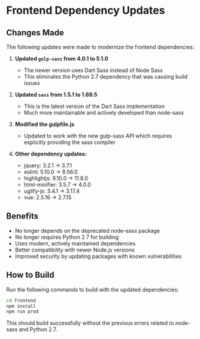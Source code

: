 # Frontend Dependency Updates

## Changes Made

The following updates were made to modernize the frontend dependencies:

1. **Updated `gulp-sass` from 4.0.1 to 5.1.0**
   - The newer version uses Dart Sass instead of Node Sass
   - This eliminates the Python 2.7 dependency that was causing build issues

2. **Updated `sass` from 1.5.1 to 1.69.5**
   - This is the latest version of the Dart Sass implementation
   - Much more maintainable and actively developed than node-sass

3. **Modified the gulpfile.js**
   - Updated to work with the new gulp-sass API which requires explicitly providing the sass compiler

4. **Other dependency updates:**
   - jquery: 3.2.1 → 3.7.1
   - eslint: 5.10.0 → 8.56.0
   - highlightjs: 9.10.0 → 11.8.0
   - html-minifier: 3.5.7 → 4.0.0
   - uglify-js: 3.4.1 → 3.17.4
   - vue: 2.5.16 → 2.7.15

## Benefits

- No longer depends on the deprecated node-sass package
- No longer requires Python 2.7 for building
- Uses modern, actively maintained dependencies
- Better compatibility with newer Node.js versions
- Improved security by updating packages with known vulnerabilities

## How to Build

Run the following commands to build with the updated dependencies:

```bash
cd frontend
npm install
npm run prod
```

This should build successfully without the previous errors related to node-sass and Python 2.7.
